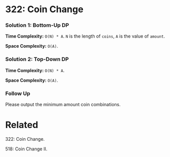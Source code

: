 # 322: Coin Change

### Solution 1: Bottom-Up DP
**Time Complexity:** `O(N) * A`. `N` is the length of `coins`, `A` is the value of `amount`.

**Space Complexity:** `O(A)`.

### Solution 2: Top-Down DP
**Time Complexity:** `O(N) * A`.

**Space Complexity:** `O(A)`.

### Follow Up
Please output the minimum amount coin combinations.

# Related
322: Coin Change.

518: Coin Change II.
